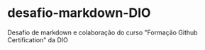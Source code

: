 # desafio-markdown-DIO
Desafio de markdown e colaboração do curso "Formação Github Certification" da DIO
